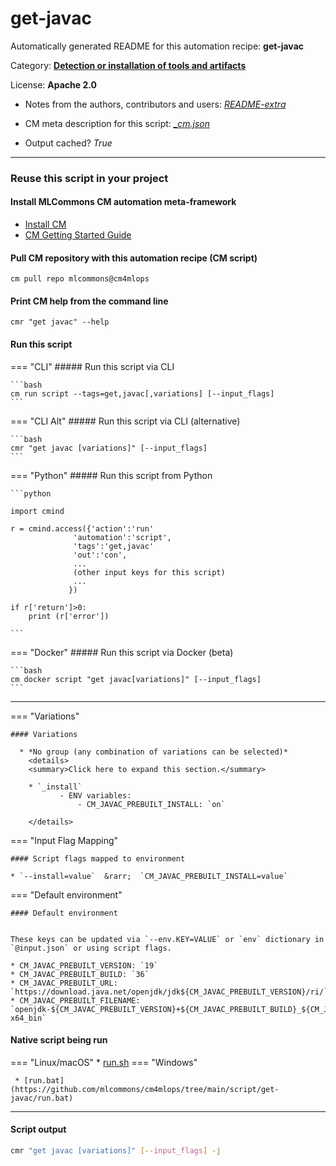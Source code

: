 # get-javac
Automatically generated README for this automation recipe: **get-javac**

Category: **[Detection or installation of tools and artifacts](..)**

License: **Apache 2.0**

* Notes from the authors, contributors and users: [*README-extra*](https://github.com/mlcommons/cm4mlops/tree/main/script/get-javac/README-extra.md)

* CM meta description for this script: *[_cm.json](https://github.com/mlcommons/cm4mlops/tree/main/script/get-javac/_cm.json)*
* Output cached? *True*

---
### Reuse this script in your project

#### Install MLCommons CM automation meta-framework

* [Install CM](https://docs.mlcommons.org/ck/install)
* [CM Getting Started Guide](https://docs.mlcommons.org/ck/getting-started/)

#### Pull CM repository with this automation recipe (CM script)

```cm pull repo mlcommons@cm4mlops```

#### Print CM help from the command line

````cmr "get javac" --help````

#### Run this script

=== "CLI"
    ##### Run this script via CLI

    ```bash
    cm run script --tags=get,javac[,variations] [--input_flags]
    ```
=== "CLI Alt"
    ##### Run this script via CLI (alternative)


    ```bash
    cmr "get javac [variations]" [--input_flags]
    ```

=== "Python"
    ##### Run this script from Python


    ```python

    import cmind

    r = cmind.access({'action':'run'
                  'automation':'script',
                  'tags':'get,javac'
                  'out':'con',
                  ...
                  (other input keys for this script)
                  ...
                 })

    if r['return']>0:
        print (r['error'])

    ```


=== "Docker"
    ##### Run this script via Docker (beta)

    ```bash
    cm docker script "get javac[variations]" [--input_flags]
    ```
___

=== "Variations"


    #### Variations

      * *No group (any combination of variations can be selected)*
        <details>
        <summary>Click here to expand this section.</summary>

        * `_install`
               - ENV variables:
                   - CM_JAVAC_PREBUILT_INSTALL: `on`

        </details>

=== "Input Flag Mapping"


    #### Script flags mapped to environment

    * `--install=value`  &rarr;  `CM_JAVAC_PREBUILT_INSTALL=value`



=== "Default environment"

    #### Default environment


    These keys can be updated via `--env.KEY=VALUE` or `env` dictionary in `@input.json` or using script flags.

    * CM_JAVAC_PREBUILT_VERSION: `19`
    * CM_JAVAC_PREBUILT_BUILD: `36`
    * CM_JAVAC_PREBUILT_URL: `https://download.java.net/openjdk/jdk${CM_JAVAC_PREBUILT_VERSION}/ri/`
    * CM_JAVAC_PREBUILT_FILENAME: `openjdk-${CM_JAVAC_PREBUILT_VERSION}+${CM_JAVAC_PREBUILT_BUILD}_${CM_JAVAC_PREBUILT_HOST_OS}-x64_bin`



#### Native script being run
=== "Linux/macOS"
     * [run.sh](https://github.com/mlcommons/cm4mlops/tree/main/script/get-javac/run.sh)
=== "Windows"

     * [run.bat](https://github.com/mlcommons/cm4mlops/tree/main/script/get-javac/run.bat)
___
#### Script output
```bash
cmr "get javac [variations]" [--input_flags] -j
```